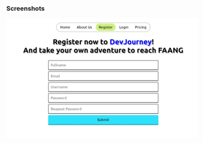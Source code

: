 ### Screenshots

<img alt="register page" src="https://raw.githubusercontent.com/osama-mhmd/01-IT-collage-assignment/refs/heads/master/docs/screenshots/register_page.jpg" />
